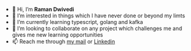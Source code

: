 - 👋 Hi, I’m <b>Raman Dwivedi</b>
- 👀 I’m interested in things which I have never done or beyond my limts
- 🌱 I’m currently learning typescript, golang and kafka
- 💞️ I’m looking to collaborate on any project which challenges me and gives me new learning opportunities
- 📫 Reach me through <a href="mailto:ramandwivedi20@protonmail.com">my mail</a> or <a href="https://linkedin.com/in/raman20">Linkedin</a>

<!---
raman20/raman20 is a ✨ special ✨ repository because its `README.md` (this file) appears on your GitHub profile.
You can click the Preview link to take a look at your changes.
--->
